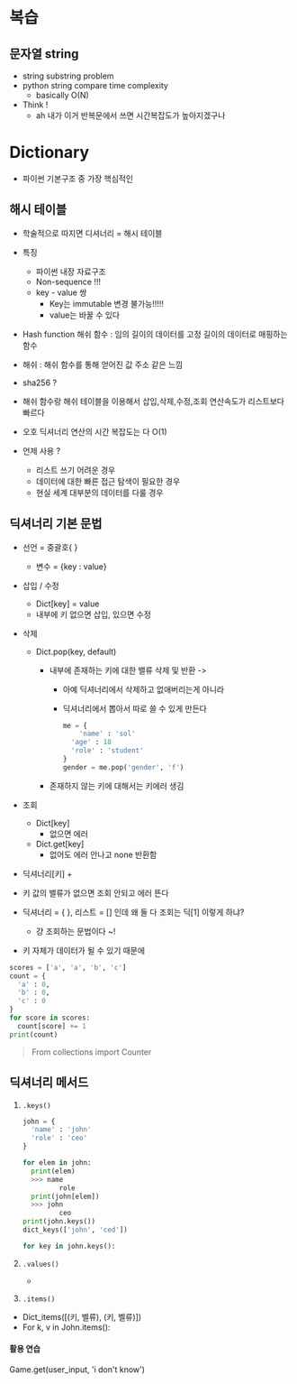 # 복습 

## 문자열 string

+ string substring problem 
+ python string compare time complexity 
  + basically O(N) 
+ Think ! 
  + ah 내가 이거 반복문에서 쓰면 시간복잡도가 높아지겠구나 



# Dictionary

+ 파이썬 기본구조 중 가장 핵심적인

## 해시 테이블 

+ 학술적으로 따지면 디셔너리 = 해시 테이블 
+ 특징 
  + 파이썬 내장 자료구조 
  + Non-sequence !!!
  + key - value 쌍 
    + Key는 immutable 변경 불가능!!!!!
    + value는 바꿀 수 있다 

+ Hash function 해쉬 함수 : 임의 길이의 데이터를 고정 길이의 데이터로 매핑하는 함수
+ 해쉬 : 해쉬 함수를 통해 얻어진 값 주소 같은 느낌 
+ sha256 ? 
+ 해쉬 함수랑 해쉬 테이블을 이용해서 삽입,삭제,수정,조회 연산속도가 리스트보다 빠르다 
+ 오호 딕셔너리 연산의 시간 복잡도는 다 O(1)
+ 언제 사용 ? 
  + 리스트 쓰기 어려운 경우 
  + 데이터에 대한 빠른 접근 탐색이 필요한 경우 
  + 현실 세계 대부분의 데이터를 다룰 경우 





## 딕셔너리 기본 문법

+ 선언 = 중괄호{ }

  + 변수 = {key : value}

+ 삽입 / 수정 

  + Dict[key] = value
  + 내부에 키 없으면 삽입, 있으면 수정 

+ 삭제

  + Dict.pop(key, default)

    + 내부에 존재하는 키에 대한 밸류 삭제 및 반환 -> 

      + 아예 딕셔너리에서 삭제하고 없애버리는게 아니라 

      + 딕셔너리에서 뽑아서 따로 쓸 수 있게 만든다 

        ```python
        me = {
        	'name' : 'sol'
          'age' : 18
          'role' : 'student'
        }
        gender = me.pop('gender', 'f')
        ```

         

    + 존재하지 않는 키에 대해서는 키에러 생김 

+ 조회

  + Dict[key]
    + 없으면 에러 
  + Dict.get[key] 
    + 없어도 에러 안나고 none 반환함

+ 딕셔너리[키] +

+ 키 값의 밸류가 없으면 조회 안되고 에러 뜬다 

+ 딕셔너리 = { }, 리스트 = [] 인데 왜 둘 다 조회는 딕[1] 이렇게 하냐? 

  + 걍 조회하는 문법이다 ~! 

+ 키 자체가 데이터가 될 수 있기 때문에 

```python
scores = ['a', 'a', 'b', 'c']
count = {
  'a' : 0,
  'b' : 0,
  'c' : 0
}
for score in scores:
  count[score] += 1
print(count)  
```

>  From collections import Counter




## 딕셔너리 메서드 

1. `.keys()`

   ```python
   john = {
     'name' : 'john'
     'role' : 'ceo'
   }
   
   for elem in john:
     print(elem) 
     >>> name
     		role
     print(john[elem])
     >>> john
     		ceo
   print(john.keys())
   dict_keys(['john', 'ced'])
   
   for key in john.keys():
   ```

2. `.values()`

   + 

3. `.items()`

+ Dict_items([(키, 벨류), (키, 벨류)])
+ For k, v in John.items():



#### 활용 연습

Game.get(user_input, 'i don't know')

